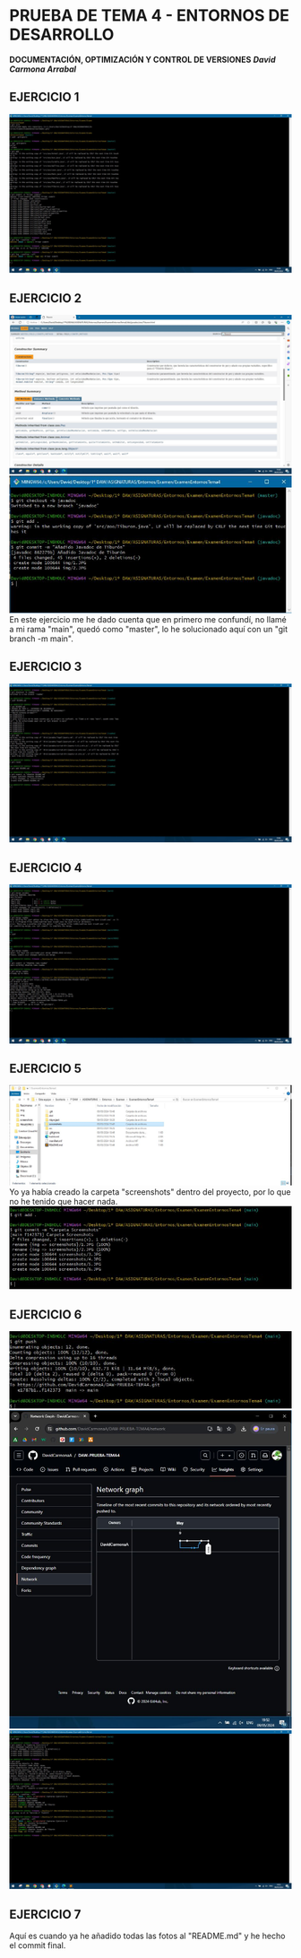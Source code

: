 # PRUEBA DE TEMA 4 - ENTORNOS DE DESARROLLO
**DOCUMENTACIÓN, OPTIMIZACIÓN Y CONTROL DE VERSIONES**
***David Carmona Arrabal***
## EJERCICIO 1
![Ejercicio1](https://github.com/DavidCarmonaA/DAW-PRUEBA-TEMA4/blob/ec6b66181df86681f83666f01704e9952fd05ae6/screenshots/1.JPG)
## EJERCICIO 2
![Ejercicio2_1](https://github.com/DavidCarmonaA/DAW-PRUEBA-TEMA4/blob/ec6b66181df86681f83666f01704e9952fd05ae6/screenshots/2.JPG)
![Ejercicio2_2](https://github.com/DavidCarmonaA/DAW-PRUEBA-TEMA4/blob/ec6b66181df86681f83666f01704e9952fd05ae6/screenshots/3.JPG)
En este ejercicio me he dado cuenta que en primero me confundí, no llamé a mi rama "main", quedó como "master", lo he solucionado aquí con un "git branch -m main".
## EJERCICIO 3
![Ejercicio3](https://github.com/DavidCarmonaA/DAW-PRUEBA-TEMA4/blob/ec6b66181df86681f83666f01704e9952fd05ae6/screenshots/4.JPG)
## EJERCICIO 4
![Ejercicio4](https://github.com/DavidCarmonaA/DAW-PRUEBA-TEMA4/blob/ec6b66181df86681f83666f01704e9952fd05ae6/screenshots/5.JPG)
## EJERCICIO 5
![Ejercicio5_1](https://github.com/DavidCarmonaA/DAW-PRUEBA-TEMA4/blob/ec6b66181df86681f83666f01704e9952fd05ae6/screenshots/6.JPG)
Yo ya había creado la carpeta "screenshots" dentro del proyecto, por lo que no he tenido que hacer nada.
![Ejercicio5_2](https://github.com/DavidCarmonaA/DAW-PRUEBA-TEMA4/blob/ec6b66181df86681f83666f01704e9952fd05ae6/screenshots/7.JPG)
## EJERCICIO 6
![Ejercicio6_1](https://github.com/DavidCarmonaA/DAW-PRUEBA-TEMA4/blob/ec6b66181df86681f83666f01704e9952fd05ae6/screenshots/8.JPG)
![Ejercicio6_2](https://github.com/DavidCarmonaA/DAW-PRUEBA-TEMA4/blob/ec6b66181df86681f83666f01704e9952fd05ae6/screenshots/9.JPG)
![Ejercicio6_3](https://github.com/DavidCarmonaA/DAW-PRUEBA-TEMA4/blob/ec6b66181df86681f83666f01704e9952fd05ae6/screenshots/10.JPG)
## EJERCICIO 7
Aquí es cuando ya he añadido todas las fotos al "README.md" y he hecho el commit final.